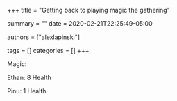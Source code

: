 +++
title = "Getting back to playing magic the gathering"

summary = ""
date = 2020-02-21T22:25:49-05:00

authors = ["alexlapinski"]

tags = []
categories = []
+++

Magic:

Ethan:
8 Health

Pinu:
1 Health           






                                   